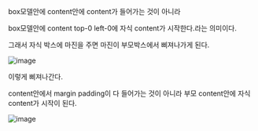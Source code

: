 box모델안에 content안에 content가 들어가는 것이 아니라

box모델안에 content top-0 left-0에 자식 content가 시작한다.라는 의미이다.

그래서 자식 박스에 마진을 주면 마진이 부모박스에서 삐져나가게 된다.

![image](https://user-images.githubusercontent.com/108928206/192081102-0fe50b45-db2a-4bd1-a282-05b5457a3468.png)

이렇게 삐져나간다.

content안에서 margin padding이 다 들어가는 것이 아니라 부모 content안에 자식 content가 시작이 된다.

![image](https://user-images.githubusercontent.com/108928206/192081140-630b9488-b29c-47c1-8393-0e74a4750156.png)
